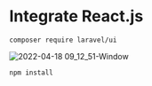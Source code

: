 # Integrate React.js

```
composer require laravel/ui
```

![2022-04-18 09_12_51-Window](https://user-images.githubusercontent.com/55657279/163743833-577bc4c4-65cb-4042-8385-151ba15899e2.png)

```
npm install
```

